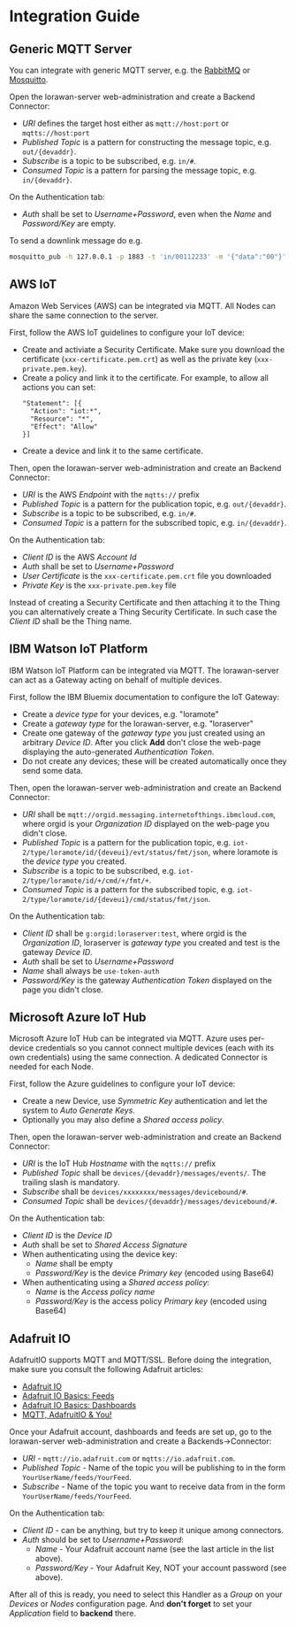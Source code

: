 # Integration Guide

## Generic MQTT Server

You can integrate with generic MQTT server, e.g. the
[RabbitMQ](https://www.rabbitmq.com/mqtt.html) or
[Mosquitto](https://mosquitto.org).

Open the lorawan-server web-administration and create a Backend Connector:
 * *URI* defines the target host either as `mqtt://host:port` or `mqtts://host:port`
 * *Published Topic* is a pattern for constructing the message topic, e.g. `out/{devaddr}`.
 * *Subscribe* is a topic to be subscribed, e.g. `in/#`.
 * *Consumed Topic* is a pattern for parsing the message topic, e.g. `in/{devaddr}`.

On the Authentication tab:
 * *Auth* shall be set to *Username+Password*, even when the *Name* and
   *Password/Key* are empty.

To send a downlink message do e.g.
```bash
mosquitto_pub -h 127.0.0.1 -p 1883 -t 'in/00112233' -m '{"data":"00"}' -u 'user' -P 'pass'
```


## AWS IoT

Amazon Web Services (AWS) can be integrated via MQTT. All Nodes can share the same
connection to the server.

First, follow the AWS IoT guidelines to configure your IoT device:
 * Create and activiate a Security Certificate. Make sure you download the certificate
   (`xxx-certificate.pem.crt`) as well as the private key (`xxx-private.pem.key`).
 * Create a policy and link it to the certificate. For example, to allow
   all actions you can set:
   ```
   "Statement": [{
     "Action": "iot:*",
     "Resource": "*",
     "Effect": "Allow"
   }]
   ```
 * Create a device and link it to the same certificate.

Then, open the lorawan-server web-administration and create an Backend Connector:
 * *URI* is the AWS *Endpoint* with the `mqtts://` prefix
 * *Published Topic* is a pattern for the publication topic, e.g. `out/{devaddr}`.
 * *Subscribe* is a topic to be subscribed, e.g. `in/#`.
 * *Consumed Topic* is a pattern for the subscribed topic, e.g. `in/{devaddr}`.

On the Authentication tab:
 * *Client ID* is the AWS *Account Id*
 * *Auth* shall be set to *Username+Password*
 * *User Certificate* is the `xxx-certificate.pem.crt` file you downloaded
 * *Private Key* is the `xxx-private.pem.key` file

Instead of creating a Security Certificate and then attaching it to the Thing
you can alternatively create a Thing Security Certificate. In such case the
*Client ID* shall be the Thing name.


## IBM Watson IoT Platform

IBM Watson IoT Platform can be integrated via MQTT. The lorawan-server can act
as a Gateway acting on behalf of multiple devices.

First, follow the IBM Bluemix documentation to configure the IoT Gateway:
 * Create a *device type* for your devices, e.g. "loramote"
 * Create a *gateway type* for the lorawan-server, e.g. "loraserver"
 * Create one gateway of the *gateway type* you just created using an arbitrary
   *Device ID*. After you click **Add** don't close the web-page displaying the
   auto-generated *Authentication Token*.
 * Do not create any devices; these will be created automatically once they send
   some data.

Then, open the lorawan-server web-administration and create an Backend Connector:
 * *URI* shall be `mqtt://orgid.messaging.internetofthings.ibmcloud.com`, where
   orgid is your *Organization ID* displayed on the web-page you didn't close.
 * *Published Topic* is a pattern for the publication topic,
   e.g. `iot-2/type/loramote/id/{deveui}/evt/status/fmt/json`, where loramote is
   the *device type* you created.
 * *Subscribe* is a topic to be subscribed, e.g. `iot-2/type/loramote/id/+/cmd/+/fmt/+`.
 * *Consumed Topic* is a pattern for the subscribed topic,
   e.g. `iot-2/type/loramote/id/{deveui}/cmd/status/fmt/json`.

On the Authentication tab:
 * *Client ID* shall be `g:orgid:loraserver:test`, where orgid is the *Organization ID*,
   loraserver is *gateway type* you created and test is the gateway *Device ID*.
 * *Auth* shall be set to *Username+Password*
 * *Name* shall always be `use-token-auth`
 * *Password/Key* is the gateway *Authentication Token* displayed on the page you
   didn't close.


## Microsoft Azure IoT Hub

Microsoft Azure IoT Hub can be integrated via MQTT. Azure uses per-device credentials
so you cannot connect multiple devices (each with its own credentials) using the
same connection. A dedicated Connector is needed for each Node.

First, follow the Azure guidelines to configure your IoT device:
 * Create a new Device, use *Symmetric Key* authentication and let the system to
   *Auto Generate Keys*.
 * Optionally you may also define a *Shared access policy*.

Then, open the lorawan-server web-administration and create an Backend Connector:
 * *URI* is the IoT Hub *Hostname* with the `mqtts://` prefix
 * *Published Topic* shall be `devices/{devaddr}/messages/events/`.
   The trailing slash is mandatory.
 * *Subscribe* shall be `devices/xxxxxxxx/messages/devicebound/#`.
 * *Consumed Topic* shall be `devices/{devaddr}/messages/devicebound/#`.

On the Authentication tab:
 * *Client ID* is the *Device ID*
 * *Auth* shall be set to *Shared Access Signature*
 * When authenticating using the device key:
   * *Name* shall be empty
   * *Password/Key* is the device *Primary key* (encoded using Base64)
 * When authenticating using a *Shared access policy*:
   * *Name* is the *Access policy name*
   * *Password/Key* is the access policy *Primary key* (encoded using Base64)


## Adafruit IO

AdafruitIO supports MQTT and MQTT/SSL. Before doing the integration, make sure
you consult the following Adafruit articles:

 * [Adafruit IO](https://learn.adafruit.com/adafruit-io)
 * [Adafruit IO Basics: Feeds](https://learn.adafruit.com/adafruit-io-basics-feeds)
 * [Adafruit IO Basics: Dashboards](https://learn.adafruit.com/adafruit-io-basics-dashboards)
 * [MQTT, AdafruitIO & You!](https://learn.adafruit.com/mqtt-adafruit-io-and-you)

Once your Adafruit account, dashboards and feeds are set up, go to the
lorawan-server web-administration and create a Backends->Connector:
 * *URI* - `mqtt://io.adafruit.com` or `mqtts://io.adafruit.com`.
 * *Published Topic* - Name of the topic you will be publishing to in the form
   `YourUserName/feeds/YourFeed`.
 * *Subscribe* - Name of the topic you want to receive data from in the form
   `YourUserName/feeds/YourFeed`.

On the Authentication tab:
 * *Client ID* - can be anything, but try to keep it unique among connectors.
 * *Auth* should be set to *Username+Password*:
   * *Name* - Your Adafruit account name (see the last article in the list above).
   * *Password/Key* - Your Adafruit Key, NOT your account password (see above).

After all of this is ready, you need to select this Handler as a *Group* on your
*Devices* or *Nodes* configuration page. And **don't forget** to set your *Application*
field to **backend** there.
